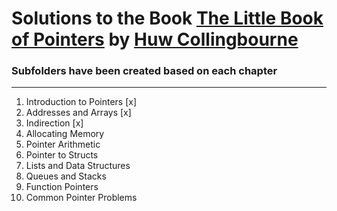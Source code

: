 # Solutions to the Book [The Little Book of Pointers](http://bitwisebooks.com/books/little-book-of-pointers/) by [Huw Collingbourne](https://www.udemy.com/user/huwcollingbourne/)

### Subfolders have been created based on each chapter
****

1. Introduction to Pointers [x]
2. Addresses and Arrays [x]
3. Indirection [x]
4. Allocating Memory
5. Pointer Arithmetic
6. Pointer to Structs
7. Lists and Data Structures
8. Queues and Stacks
9. Function Pointers
10. Common Pointer Problems